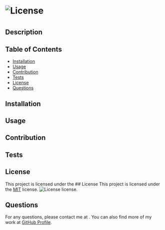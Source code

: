 
# ![License](https://img.shields.io/badge/License-MIT-blue.svg)
# 

## Description


## Table of Contents
- [Installation](#installation)
- [Usage](#usage)
- [Contribution](#contribution)
- [Tests](#tests)
- [License](#license)
- [Questions](#questions)


## Installation


## Usage


## Contribution


## Tests


## License
This project is licensed under the ## License
This project is licensed under the [MIT](https://opensource.org/licenses/MIT) license. ![License](https://img.shields.io/badge/License-MIT-blue.svg) license.

## Questions
For any questions, please contact me at [](mailto:). You can also find more of my work at [GitHub Profile](https://github.com/).
